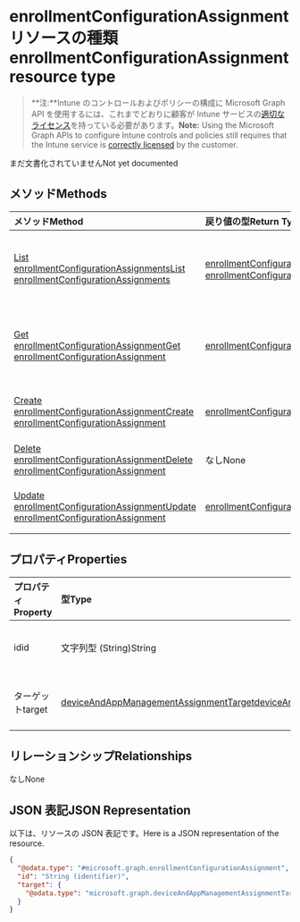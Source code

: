 # <a name="enrollmentconfigurationassignment-resource-type"></a><span data-ttu-id="e3cea-101">enrollmentConfigurationAssignment リソースの種類</span><span class="sxs-lookup"><span data-stu-id="e3cea-101">enrollmentConfigurationAssignment resource type</span></span>

> <span data-ttu-id="e3cea-102">**注:**Intune のコントロールおよびポリシーの構成に Microsoft Graph API を使用するには、これまでどおりに顧客が Intune サービスの[適切なライセンス](https://go.microsoft.com/fwlink/?linkid=839381)を持っている必要があります。</span><span class="sxs-lookup"><span data-stu-id="e3cea-102">**Note:** Using the Microsoft Graph APIs to configure Intune controls and policies still requires that the Intune service is [correctly licensed](https://go.microsoft.com/fwlink/?linkid=839381) by the customer.</span></span>

<span data-ttu-id="e3cea-103">まだ文書化されていません</span><span class="sxs-lookup"><span data-stu-id="e3cea-103">Not yet documented</span></span>
## <a name="methods"></a><span data-ttu-id="e3cea-104">メソッド</span><span class="sxs-lookup"><span data-stu-id="e3cea-104">Methods</span></span>
|<span data-ttu-id="e3cea-105">メソッド</span><span class="sxs-lookup"><span data-stu-id="e3cea-105">Method</span></span>|<span data-ttu-id="e3cea-106">戻り値の型</span><span class="sxs-lookup"><span data-stu-id="e3cea-106">Return Type</span></span>|<span data-ttu-id="e3cea-107">説明</span><span class="sxs-lookup"><span data-stu-id="e3cea-107">Description</span></span>|
|:---|:---|:---|
|[<span data-ttu-id="e3cea-108">List enrollmentConfigurationAssignments</span><span class="sxs-lookup"><span data-stu-id="e3cea-108">List enrollmentConfigurationAssignments</span></span>](../api/intune_onboarding_enrollmentconfigurationassignment_list.md)|<span data-ttu-id="e3cea-109">[enrollmentConfigurationAssignment](../resources/intune_onboarding_enrollmentconfigurationassignment.md) コレクション</span><span class="sxs-lookup"><span data-stu-id="e3cea-109">[enrollmentConfigurationAssignment](../resources/intune_onboarding_enrollmentconfigurationassignment.md) collection</span></span>|<span data-ttu-id="e3cea-110">[enrollmentConfigurationAssignment](../resources/intune_onboarding_enrollmentconfigurationassignment.md) オブジェクトのプロパティとリレーションシップをリストします。</span><span class="sxs-lookup"><span data-stu-id="e3cea-110">List properties and relationships of the [enrollmentConfigurationAssignment](../resources/intune_onboarding_enrollmentconfigurationassignment.md) objects.</span></span>|
|[<span data-ttu-id="e3cea-111">Get enrollmentConfigurationAssignment</span><span class="sxs-lookup"><span data-stu-id="e3cea-111">Get enrollmentConfigurationAssignment</span></span>](../api/intune_onboarding_enrollmentconfigurationassignment_get.md)|[<span data-ttu-id="e3cea-112">enrollmentConfigurationAssignment</span><span class="sxs-lookup"><span data-stu-id="e3cea-112">enrollmentConfigurationAssignment</span></span>](../resources/intune_onboarding_enrollmentconfigurationassignment.md)|<span data-ttu-id="e3cea-113">[enrollmentConfigurationAssignment](../resources/intune_onboarding_enrollmentconfigurationassignment.md) オブジェクトのプロパティとリレーションシップを読み取ります。</span><span class="sxs-lookup"><span data-stu-id="e3cea-113">Read properties and relationships of [plannerAssignedToTaskBoardTaskFormat](../resources/intune_onboarding_enrollmentconfigurationassignment.md) object.</span></span>|
|[<span data-ttu-id="e3cea-114">Create enrollmentConfigurationAssignment</span><span class="sxs-lookup"><span data-stu-id="e3cea-114">Create enrollmentConfigurationAssignment</span></span>](../api/intune_onboarding_enrollmentconfigurationassignment_create.md)|[<span data-ttu-id="e3cea-115">enrollmentConfigurationAssignment</span><span class="sxs-lookup"><span data-stu-id="e3cea-115">enrollmentConfigurationAssignment</span></span>](../resources/intune_onboarding_enrollmentconfigurationassignment.md)|<span data-ttu-id="e3cea-116">新しい [enrollmentConfigurationAssignment](../resources/intune_onboarding_enrollmentconfigurationassignment.md) オブジェクトを作成します。</span><span class="sxs-lookup"><span data-stu-id="e3cea-116">Create a new [plannerBucket](../resources/intune_onboarding_enrollmentconfigurationassignment.md) object.</span></span>|
|[<span data-ttu-id="e3cea-117">Delete enrollmentConfigurationAssignment</span><span class="sxs-lookup"><span data-stu-id="e3cea-117">Delete enrollmentConfigurationAssignment</span></span>](../api/intune_onboarding_enrollmentconfigurationassignment_delete.md)|<span data-ttu-id="e3cea-118">なし</span><span class="sxs-lookup"><span data-stu-id="e3cea-118">None</span></span>|<span data-ttu-id="e3cea-119">[enrollmentConfigurationAssignment](../resources/intune_onboarding_enrollmentconfigurationassignment.md) を削除します。</span><span class="sxs-lookup"><span data-stu-id="e3cea-119">Deletes a [enrollmentConfigurationAssignment](../resources/intune_onboarding_enrollmentconfigurationassignment.md).</span></span>|
|[<span data-ttu-id="e3cea-120">Update enrollmentConfigurationAssignment</span><span class="sxs-lookup"><span data-stu-id="e3cea-120">Update enrollmentConfigurationAssignment</span></span>](../api/intune_onboarding_enrollmentconfigurationassignment_update.md)|[<span data-ttu-id="e3cea-121">enrollmentConfigurationAssignment</span><span class="sxs-lookup"><span data-stu-id="e3cea-121">enrollmentConfigurationAssignment</span></span>](../resources/intune_onboarding_enrollmentconfigurationassignment.md)|<span data-ttu-id="e3cea-122">[enrollmentConfigurationAssignment](../resources/intune_onboarding_enrollmentconfigurationassignment.md) オブジェクトのプロパティを更新します。</span><span class="sxs-lookup"><span data-stu-id="e3cea-122">Update the properties of a [calendar](../resources/intune_onboarding_enrollmentconfigurationassignment.md) object.</span></span>|

## <a name="properties"></a><span data-ttu-id="e3cea-123">プロパティ</span><span class="sxs-lookup"><span data-stu-id="e3cea-123">Properties</span></span>
|<span data-ttu-id="e3cea-124">プロパティ</span><span class="sxs-lookup"><span data-stu-id="e3cea-124">Property</span></span>|<span data-ttu-id="e3cea-125">型</span><span class="sxs-lookup"><span data-stu-id="e3cea-125">Type</span></span>|<span data-ttu-id="e3cea-126">説明</span><span class="sxs-lookup"><span data-stu-id="e3cea-126">Description</span></span>|
|:---|:---|:---|
|<span data-ttu-id="e3cea-127">id</span><span class="sxs-lookup"><span data-stu-id="e3cea-127">id</span></span>|<span data-ttu-id="e3cea-128">文字列型 (String)</span><span class="sxs-lookup"><span data-stu-id="e3cea-128">String</span></span>|<span data-ttu-id="e3cea-129">まだ文書化されていません</span><span class="sxs-lookup"><span data-stu-id="e3cea-129">Not yet documented</span></span>|
|<span data-ttu-id="e3cea-130">ターゲット</span><span class="sxs-lookup"><span data-stu-id="e3cea-130">target</span></span>|[<span data-ttu-id="e3cea-131">deviceAndAppManagementAssignmentTarget</span><span class="sxs-lookup"><span data-stu-id="e3cea-131">deviceAndAppManagementAssignmentTarget</span></span>](../resources/intune_onboarding_deviceandappmanagementassignmenttarget.md)|<span data-ttu-id="e3cea-132">まだ文書化されていません</span><span class="sxs-lookup"><span data-stu-id="e3cea-132">Not yet documented</span></span>|

## <a name="relationships"></a><span data-ttu-id="e3cea-133">リレーションシップ</span><span class="sxs-lookup"><span data-stu-id="e3cea-133">Relationships</span></span>
<span data-ttu-id="e3cea-134">なし</span><span class="sxs-lookup"><span data-stu-id="e3cea-134">None</span></span>
## <a name="json-representation"></a><span data-ttu-id="e3cea-135">JSON 表記</span><span class="sxs-lookup"><span data-stu-id="e3cea-135">JSON Representation</span></span>
<span data-ttu-id="e3cea-136">以下は、リソースの JSON 表記です。</span><span class="sxs-lookup"><span data-stu-id="e3cea-136">Here is a JSON representation of the resource.</span></span>
<!-- {
  "blockType": "resource",
  "keyProperty": "id",
  "@odata.type": "microsoft.graph.enrollmentConfigurationAssignment"
}
-->
``` json
{
  "@odata.type": "#microsoft.graph.enrollmentConfigurationAssignment",
  "id": "String (identifier)",
  "target": {
    "@odata.type": "microsoft.graph.deviceAndAppManagementAssignmentTarget"
  }
}
```



